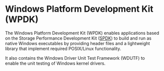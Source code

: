 # Windows Platform Development Kit (WPDK)

The Windows Platform Development Kit (WPDK) enables applications based on the Storage Performance Development Kit ([SPDK](http://www.spdk.io)) to build and run as native Windows executables by providing header files and a lightweight library that implement required POSIX/Linux functionality.

It also contains the Windows Driver Unit Test Framework (WDUTF) to enable the unit testing of Windows kernel drivers.
